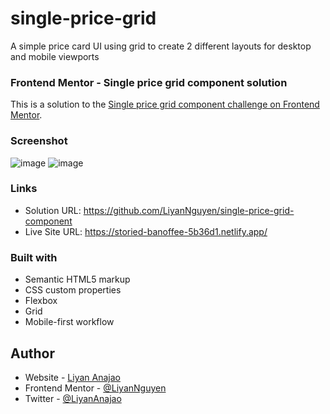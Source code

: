 # single-price-grid
A simple price card UI using grid to create 2 different layouts for desktop and mobile viewports

### Frontend Mentor - Single price grid component solution
This is a solution to the [Single price grid component challenge on Frontend Mentor](https://www.frontendmentor.io/challenges/single-price-grid-component-5ce41129d0ff452fec5abbbc).

### Screenshot
![image](https://user-images.githubusercontent.com/50958126/160433969-52f40ab0-2cbb-4acb-99c4-9c24cf43d32d.png)
![image](https://user-images.githubusercontent.com/50958126/160434109-95c86ebf-c87a-4e38-be12-7eb562b78218.png)

### Links
- Solution URL: https://github.com/LiyanNguyen/single-price-grid-component
- Live Site URL: https://storied-banoffee-5b36d1.netlify.app/

### Built with
- Semantic HTML5 markup
- CSS custom properties
- Flexbox
- Grid
- Mobile-first workflow

## Author
- Website - [Liyan Anajao](https://liyannguyen.github.io/Portfolio)
- Frontend Mentor - [@LiyanNguyen](https://frontendmentor.io/profile/LiyanNguyen)
- Twitter - [@LiyanAnajao](https://twitter.com/LiyanAnajao)
